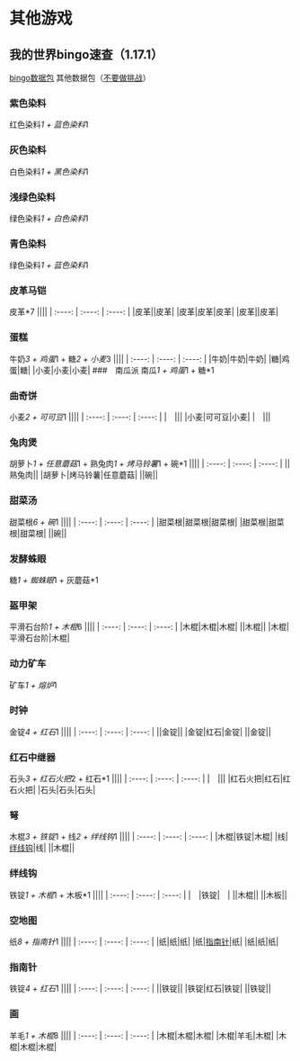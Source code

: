 # 其他游戏
## 我的世界bingo速查（1.17.1）
[bingo数据包](https://www.mcbbs.net/thread-1269608-1-1.html)
其他数据包（[不要做挑战](https://github.com/KunoSayo/donotdo)）
### 紫色染料
红色染料*1 + 蓝色染料*1
### 灰色染料
白色染料*1 + 黑色染料*1
### 浅绿色染料
绿色染料*1 + 白色染料*1
### 青色染料
绿色染料*1 + 蓝色染料*1
### 皮革马铠
皮革*7
||||
| :----: | :----: | :----: |
|皮革||皮革|
|皮革|皮革|皮革|
|皮革||皮革|
### 蛋糕
牛奶*3 + 鸡蛋*1 + 糖*2 + 小麦*3
||||
| :----: | :----: | :----: |
|牛奶|牛奶|牛奶|
|糖|鸡蛋|糖|
|小麦|小麦|小麦|
###　南瓜派
南瓜*1 + 鸡蛋*1 + 糖*1
### 曲奇饼
小麦*2 + 可可豆*1
||||
| :----: | :----: | :----: |
|&emsp;|||
|小麦|可可豆|小麦|
|&emsp;|||
### 兔肉煲
胡萝卜*1 + 任意蘑菇*1 + 熟兔肉*1 + 烤马铃薯*1 + 碗*1
||||
| :----: | :----: | :----: |
||熟兔肉||
|胡萝卜|烤马铃薯|任意蘑菇|
||碗||
### 甜菜汤
甜菜根*6 + 碗*1
||||
| :----: | :----: | :----: |
|甜菜根|甜菜根|甜菜根|
|甜菜根|甜菜根|甜菜根|
||碗||
### 发酵蛛眼
糖*1 + 蜘蛛眼*1 + 灰蘑菇*1
### 盔甲架
平滑石台阶*1 + 木棍*6
||||
| :----: | :----: | :----: |
|木棍|木棍|木棍|
||木棍||
|木棍|平滑石台阶|木棍|
### 动力矿车
矿车*1 + 熔炉*1
### 时钟
金锭*4 + 红石*1
||||
| :----: | :----: | :----: |
||金锭||
|金锭|红石|金锭|
||金锭||
### 红石中继器
石头*3 + 红石火把*2 + 红石*1
||||
| :----: | :----: | :----: |
|&emsp;|||
|红石火把|红石|红石火把|
|石头|石头|石头|
### 弩
木棍*3 + 铁锭*1 + 线*2 + 绊线钩*1
||||
| :----: | :----: | :----: |
|木棍|铁锭|木棍|
|线|[绊线钩](#绊线钩)|线|
||木棍||
### 绊线钩
铁锭*1 + 木棍*1 + 木板*1
||||
| :----: | :----: | :----: |
|&emsp;|铁锭|&emsp;|
||木棍||
||木板||
### 空地图
纸*8 + 指南针*1
||||
| :----: | :----: | :----: |
|纸|纸|纸|
|纸|[指南针](#指南针)|纸|
|纸|纸|纸|
### 指南针
铁锭*4 + 红石*1
||||
| :----: | :----: | :----: |
||铁锭||
|铁锭|红石|铁锭|
||铁锭||
### 画
羊毛*1 + 木棍*8
||||
| :----: | :----: | :----: |
|木棍|木棍|木棍|
|木棍|羊毛|木棍|
|木棍|木棍|木棍|


<!-- 
||||
| :----: | :----: | :----: |
||||
||||
||||
-->